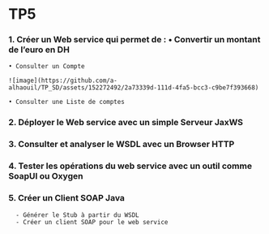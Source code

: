 # TP5
### 1. Créer un Web service qui permet de : • Convertir un montant de l’euro en DH
    • Consulter un Compte

    ![image](https://github.com/a-alhaouil/TP_SD/assets/152272492/2a73339d-111d-4fa5-bcc3-c9be7f393668)

    • Consulter une Liste de comptes
    
### 2. Déployer le Web service avec un simple Serveur JaxWS
### 3. Consulter et analyser le WSDL avec un Browser HTTP
### 4. Tester les opérations du web service avec un outil comme SoapUI ou Oxygen
### 5. Créer un Client SOAP Java
      - Générer le Stub à partir du WSDL
      - Créer un client SOAP pour le web service
